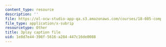 ```yaml
---
content_type: resource
description: ''
file: https://ol-ocw-studio-app-qa.s3.amazonaws.com/courses/18-085-computational-science-and-engineering-i-fall-2008/1e8d7e44398f5616a284447c16de0088_2OmTX1AeVAg.vtt
file_type: application/x-subrip
resourcetype: Other
title: 3play caption file
uid: 1e8d7e44-398f-5616-a284-447c16de0088
---
```

